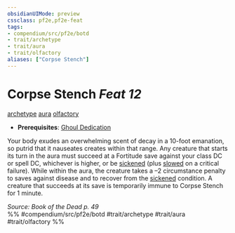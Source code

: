 ```yaml
---
obsidianUIMode: preview
cssclass: pf2e,pf2e-feat
tags:
- compendium/src/pf2e/botd
- trait/archetype
- trait/aura
- trait/olfactory
aliases: ["Corpse Stench"]
---
```

# Corpse Stench  *Feat 12*  
[archetype](rules/traits/archetype.md "Archetype Feat Trait")  [aura](rules/traits/aura.md "Aura Combat Trait")  [olfactory](rules/traits/olfactory-b1.md "Olfactory Effect Trait")  

- **Prerequisites**: [Ghoul Dedication](compendium/feats/ghoul-dedication-botd.md)

Your body exudes an overwhelming scent of decay in a 10-foot emanation, so putrid that it nauseates creates within that range. Any creature that starts its turn in the aura must succeed at a Fortitude save against your class DC or spell DC, whichever is higher, or be [sickened](rules/conditions.md#Sickened) (plus [slowed](rules/conditions.md#Slowed) on a critical failure). While within the aura, the creature takes a –2 circumstance penalty to saves against disease and to recover from the [sickened](rules/conditions.md#Sickened) condition. A creature that succeeds at its save is temporarily immune to Corpse Stench for 1 minute.

*Source: Book of the Dead p. 49*  
%% #compendium/src/pf2e/botd #trait/archetype #trait/aura #trait/olfactory %%